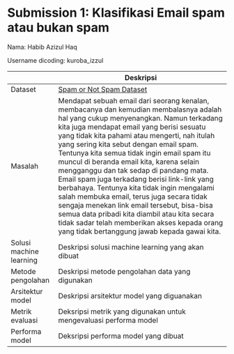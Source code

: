 # Submission 1: Klasifikasi Email spam atau bukan spam
Nama: Habib Azizul Haq

Username dicoding: kuroba_izzul

| | Deskripsi |
| ----------- | ----------- |
| Dataset | [Spam or Not Spam Dataset](https://www.kaggle.com/datasets/ozlerhakan/spam-or-not-spam-dataset) |
| Masalah | Mendapat sebuah email dari seorang kenalan, membacanya dan kemudian membalasnya adalah hal yang cukup menyenangkan. Namun terkadang kita juga mendapat email yang berisi sesuatu yang tidak kita pahami atau mengerti, nah itulah yang sering kita sebut dengan email spam. Tentunya kita semua tidak ingin email spam itu muncul di beranda email kita, karena selain mengganggu dan tak sedap di pandang mata. Email spam juga terkadang berisi link-link yang berbahaya. Tentunya kita tidak ingin mengalami salah membuka email, terus juga secara tidak sengaja menekan link email tersebut, bisa-bisa semua data pribadi kita diambil atau kita secara tidak sadar telah memberikan akses kepada orang yang tidak bertanggung jawab kepada gawai kita. |
| Solusi machine learning | Deskripsi solusi machine learning yang akan dibuat |
| Metode pengolahan | Deskripsi metode pengolahan data yang digunakan |
| Arsitektur model | Deskripsi arsitektur model yang diguanakan |
| Metrik evaluasi | Deksripsi metrik yang digunakan untuk mengevaluasi performa model |
| Performa model | Deksripsi performa model yang dibuat |
